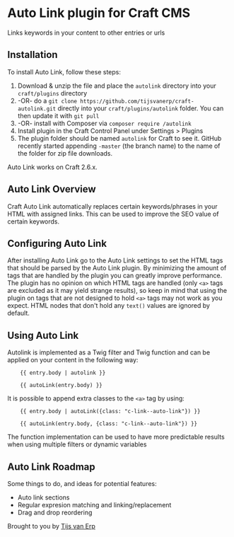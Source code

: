 # Auto Link plugin for Craft CMS

Links keywords in your content to other entries or urls

## Installation

To install Auto Link, follow these steps:

1. Download & unzip the file and place the `autolink` directory into your `craft/plugins` directory
2.  -OR- do a `git clone https://github.com/tijsvanerp/craft-autolink.git` directly into your `craft/plugins/autolink` folder.  You can then update it with `git pull`
3.  -OR- install with Composer via `composer require /autolink`
4. Install plugin in the Craft Control Panel under Settings > Plugins
5. The plugin folder should be named `autolink` for Craft to see it.  GitHub recently started appending `-master` (the branch name) to the name of the folder for zip file downloads.

Auto Link works on Craft 2.6.x.

## Auto Link Overview

Craft Auto Link automatically replaces certain keywords/phrases in your HTML with assigned links. This can be used to improve the SEO value of certain keywords.

## Configuring Auto Link
After installing Auto Link go to the Auto Link settings to set the HTML tags that should be parsed by the Auto Link plugin. By minimizing the amount of tags that are handled by the plugin you can greatly improve performance. The plugin has no opinion on which HTML tags are handled (only `<a>` tags are excluded as it may yield strange results), so keep in mind that using the plugin on tags that are not designed to hold `<a>` tags may not work as you expect. HTML nodes that don't hold any `text()` values are ignored by default.
## Using Auto Link

Autolink is implemented as a Twig filter and Twig function and can be applied on your content in the following way:
```twig
    {{ entry.body | autolink }}

    {{ autoLink(entry.body) }}
```
It is possible to append extra classes to the `<a>` tag by using:
```twig
    {{ entry.body | autoLink({class: "c-link--auto-link"}) }}

    {{ autoLink(entry.body, {class: "c-link--auto-link"}) }}
```

The function implementation can be used to have more predictable results when using multiple filters or dynamic variables

## Auto Link Roadmap

Some things to do, and ideas for potential features:
* Auto link sections
* Regular expresion matching and linking/replacement
* Drag and drop reordering

Brought to you by [Tijs van Erp](https://github.com/tijsvanerp)
